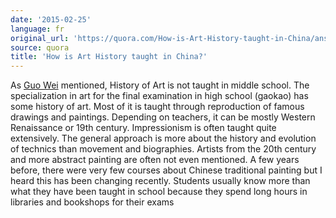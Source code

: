 ```yaml
---
date: '2015-02-25'
language: fr
original_url: 'https://quora.com/How-is-Art-History-taught-in-China/answer/Clément-Renaud'
source: quora
title: 'How is Art History taught in China?'
---
```


As [Guo Wei](http://quora.com/profile/Guo-Wei-6) mentioned, History of
Art is not taught in middle school. The specialization in art for the
final examination in high school (gaokao) has some history of art. Most
of it is taught through reproduction of famous drawings and paintings.
Depending on teachers, it can be mostly Western Renaissance or 19th
century. Impressionism is often taught quite extensively. The general
approach is more about the history and evolution of technics than
movement and biographies. Artists from the 20th century and more
abstract painting are often not even mentioned. A few years before,
there were very few courses about Chinese traditional painting but I
heard this has been changing recently. 
Students usually know more than what they have been taught in school
because they spend long hours in libraries and bookshops for their exams
